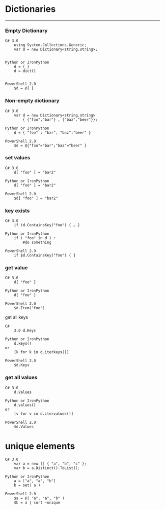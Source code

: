 
				
# Dictionaries				
---

### Empty Dictionary				

```
C# 3.0	
	using System.Collections.Generic;
	var d = new Dictionary<string,string>;		


Python or IronPython	
	d = { }
	d = dict()
		

PowerShell 2.0	
	$d = @{ }		
```

### Non-empty dictionary				



```
C# 3.0	
	var d = new Dictionary<string,string> 
   		{ {"foo","bar"} , {"baz","beer"}};		

Python or IronPython	
	d = { "foo" : "bar", "baz":"beer" }		

PowerShell 2.0	
	$d = @{"foo"="bar";"baz"="beer" }		
```

### set values				


```
C# 3.0	
	d[ "foo" ] = "bar2"		

Python or IronPython	
	d[ "foo" ] = "bar2"		

PowerShell 2.0	
	$d[ "foo" ] = "bar2"		
```

### key exists				



```
C# 3.0	
	if (d.ContainsKey("foo") { … }		

Python or IronPython	
	if ( "foo" in d ) :
    	#do something		

PowerShell 2.0	
	if $d.ContainsKey("foo") { }		
```

### get value				



```
C# 3.0	
	d[ "foo" ]		

Python or IronPython	
	d[ "foo" ]		

PowerShell 2.0	
	$d.Item("foo")		
```

get all keys				

```
C# 
	3.0	d.Keys		

Python or IronPython	
	d.keys()
or
	[k for k in d.iterkeys()]		

PowerShell 2.0	
	$d.Keys		
```

### get all values				


```
C# 3.0	
	d.Values		

Python or IronPython	
	d.values()
or
	[v for v in d.itervalues()]		

PowerShell 2.0	
	$d.Values		
```

# unique elements				

```
C# 3.0	
	var a = new [] { "a", "b", "c" };
	var b = a.Distinct().ToList();		

Python or IronPython	
	a = ["a", "a", "b"]
	b = set( a )		

PowerShell 2.0	
	$a = @( "a", "a", "b" ) 
	$b = a | sort –unique		
```


